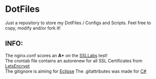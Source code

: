 # DotFiles
Just a repository to store my DotFiles / Configs and Scripts.
Feel free to copy, modify and/or fork it!
## INFO:
The nginx.conf scores an <strong>A+</strong> on the <a href="http://ssllabs.com">SSLLabs</a> test!<br>
The crontab file contains an autorenew for all SSL Certificates from <a href="https://letsencrypt.org/">LetsEncrypt</a><br>
The gitignore is aiming for <a href="https://eclipse.org/downloads/">Eclipse</a>
The .gitattributes was made for <a href="https://docs.microsoft.com/dotnet/articles/csharp/">C#</a>
